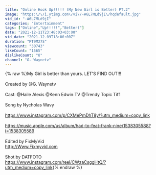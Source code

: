 ```yaml
---
title: "Online Hook Up!!!!! (My New Girl is Better) PT.2"
image: "https:\/\/i.ytimg.com\/vi\/-A6L7MLd9jI\/hqdefault.jpg"
vid_id: "-A6L7MLd9jI"
categories: "Entertainment"
tags: ["Online","Up!!!!!","Better)"]
date: "2021-12-11T23:48:03+03:00"
vid_date: "2021-12-09T18:00:00Z"
duration: "PT9M27S"
viewcount: "30743"
likeCount: "1565"
dislikeCount: "8"
channel: "G. Waynetv"
---
```

{% raw %}My Girl is better than yours. LET'S FIND OUT!!!<br /><br />Created by @G. Waynetv <br /><br />Cast: @Haile Alexis @Kenn Edwin TV @Trendy Topic Tiff <br /><br />Song by Nycholas Wavy <br /><br /><a rel="nofollow" target="blank" href="https://www.instagram.com/p/CXMePmDhT8y/?utm_medium=copy_link">https://www.instagram.com/p/CXMePmDhT8y/?utm_medium=copy_link</a><br /><br /><a rel="nofollow" target="blank" href="https://music.apple.com/us/album/had-to-feat-frank-nine/1538305588?i=1538305589">https://music.apple.com/us/album/had-to-feat-frank-nine/1538305588?i=1538305589</a><br /><br />Edited by FixMyVid<br /><a rel="nofollow" target="blank" href="http://Www.Fixmyvid.com">http://Www.Fixmyvid.com</a><br /><br />Shot by DATFOTO<br /><a rel="nofollow" target="blank" href="https://www.instagram.com/reel/CWzaCsggHtQ/?utm_medium=copy_link">https://www.instagram.com/reel/CWzaCsggHtQ/?utm_medium=copy_link</a>{% endraw %}
